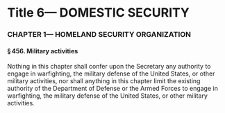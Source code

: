 
# Title 6— DOMESTIC SECURITY
### CHAPTER 1— HOMELAND SECURITY ORGANIZATION
#### § 456. Military activities

Nothing in this chapter shall confer upon the Secretary any authority to engage in warfighting, the military defense of the United States, or other military activities, nor shall anything in this chapter limit the existing authority of the Department of Defense or the Armed Forces to engage in warfighting, the military defense of the United States, or other military activities.
